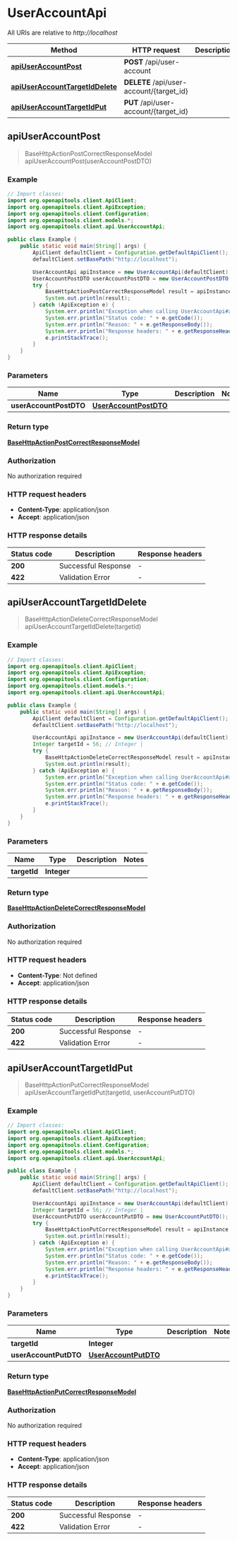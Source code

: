 # UserAccountApi

All URIs are relative to *http://localhost*

| Method | HTTP request | Description |
|------------- | ------------- | -------------|
| [**apiUserAccountPost**](UserAccountApi.md#apiUserAccountPost) | **POST** /api/user-account |  |
| [**apiUserAccountTargetIdDelete**](UserAccountApi.md#apiUserAccountTargetIdDelete) | **DELETE** /api/user-account/{target_id} |  |
| [**apiUserAccountTargetIdPut**](UserAccountApi.md#apiUserAccountTargetIdPut) | **PUT** /api/user-account/{target_id} |  |



## apiUserAccountPost

> BaseHttpActionPostCorrectResponseModel apiUserAccountPost(userAccountPostDTO)



### Example

```java
// Import classes:
import org.openapitools.client.ApiClient;
import org.openapitools.client.ApiException;
import org.openapitools.client.Configuration;
import org.openapitools.client.models.*;
import org.openapitools.client.api.UserAccountApi;

public class Example {
    public static void main(String[] args) {
        ApiClient defaultClient = Configuration.getDefaultApiClient();
        defaultClient.setBasePath("http://localhost");

        UserAccountApi apiInstance = new UserAccountApi(defaultClient);
        UserAccountPostDTO userAccountPostDTO = new UserAccountPostDTO(); // UserAccountPostDTO | 
        try {
            BaseHttpActionPostCorrectResponseModel result = apiInstance.apiUserAccountPost(userAccountPostDTO);
            System.out.println(result);
        } catch (ApiException e) {
            System.err.println("Exception when calling UserAccountApi#apiUserAccountPost");
            System.err.println("Status code: " + e.getCode());
            System.err.println("Reason: " + e.getResponseBody());
            System.err.println("Response headers: " + e.getResponseHeaders());
            e.printStackTrace();
        }
    }
}
```

### Parameters


| Name | Type | Description  | Notes |
|------------- | ------------- | ------------- | -------------|
| **userAccountPostDTO** | [**UserAccountPostDTO**](UserAccountPostDTO.md)|  | |

### Return type

[**BaseHttpActionPostCorrectResponseModel**](BaseHttpActionPostCorrectResponseModel.md)

### Authorization

No authorization required

### HTTP request headers

- **Content-Type**: application/json
- **Accept**: application/json


### HTTP response details
| Status code | Description | Response headers |
|-------------|-------------|------------------|
| **200** | Successful Response |  -  |
| **422** | Validation Error |  -  |


## apiUserAccountTargetIdDelete

> BaseHttpActionDeleteCorrectResponseModel apiUserAccountTargetIdDelete(targetId)



### Example

```java
// Import classes:
import org.openapitools.client.ApiClient;
import org.openapitools.client.ApiException;
import org.openapitools.client.Configuration;
import org.openapitools.client.models.*;
import org.openapitools.client.api.UserAccountApi;

public class Example {
    public static void main(String[] args) {
        ApiClient defaultClient = Configuration.getDefaultApiClient();
        defaultClient.setBasePath("http://localhost");

        UserAccountApi apiInstance = new UserAccountApi(defaultClient);
        Integer targetId = 56; // Integer | 
        try {
            BaseHttpActionDeleteCorrectResponseModel result = apiInstance.apiUserAccountTargetIdDelete(targetId);
            System.out.println(result);
        } catch (ApiException e) {
            System.err.println("Exception when calling UserAccountApi#apiUserAccountTargetIdDelete");
            System.err.println("Status code: " + e.getCode());
            System.err.println("Reason: " + e.getResponseBody());
            System.err.println("Response headers: " + e.getResponseHeaders());
            e.printStackTrace();
        }
    }
}
```

### Parameters


| Name | Type | Description  | Notes |
|------------- | ------------- | ------------- | -------------|
| **targetId** | **Integer**|  | |

### Return type

[**BaseHttpActionDeleteCorrectResponseModel**](BaseHttpActionDeleteCorrectResponseModel.md)

### Authorization

No authorization required

### HTTP request headers

- **Content-Type**: Not defined
- **Accept**: application/json


### HTTP response details
| Status code | Description | Response headers |
|-------------|-------------|------------------|
| **200** | Successful Response |  -  |
| **422** | Validation Error |  -  |


## apiUserAccountTargetIdPut

> BaseHttpActionPutCorrectResponseModel apiUserAccountTargetIdPut(targetId, userAccountPutDTO)



### Example

```java
// Import classes:
import org.openapitools.client.ApiClient;
import org.openapitools.client.ApiException;
import org.openapitools.client.Configuration;
import org.openapitools.client.models.*;
import org.openapitools.client.api.UserAccountApi;

public class Example {
    public static void main(String[] args) {
        ApiClient defaultClient = Configuration.getDefaultApiClient();
        defaultClient.setBasePath("http://localhost");

        UserAccountApi apiInstance = new UserAccountApi(defaultClient);
        Integer targetId = 56; // Integer | 
        UserAccountPutDTO userAccountPutDTO = new UserAccountPutDTO(); // UserAccountPutDTO | 
        try {
            BaseHttpActionPutCorrectResponseModel result = apiInstance.apiUserAccountTargetIdPut(targetId, userAccountPutDTO);
            System.out.println(result);
        } catch (ApiException e) {
            System.err.println("Exception when calling UserAccountApi#apiUserAccountTargetIdPut");
            System.err.println("Status code: " + e.getCode());
            System.err.println("Reason: " + e.getResponseBody());
            System.err.println("Response headers: " + e.getResponseHeaders());
            e.printStackTrace();
        }
    }
}
```

### Parameters


| Name | Type | Description  | Notes |
|------------- | ------------- | ------------- | -------------|
| **targetId** | **Integer**|  | |
| **userAccountPutDTO** | [**UserAccountPutDTO**](UserAccountPutDTO.md)|  | |

### Return type

[**BaseHttpActionPutCorrectResponseModel**](BaseHttpActionPutCorrectResponseModel.md)

### Authorization

No authorization required

### HTTP request headers

- **Content-Type**: application/json
- **Accept**: application/json


### HTTP response details
| Status code | Description | Response headers |
|-------------|-------------|------------------|
| **200** | Successful Response |  -  |
| **422** | Validation Error |  -  |

